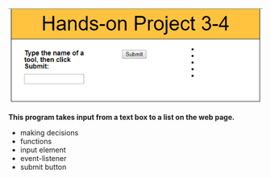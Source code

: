 
![project3-4 image](https://github.com/dalbay/JavaScript/blob/master/chapter3/project3-4/project3-4.png)

**This program takes input from a text box to a list on the web page.** 
* making decisions
* functions
* input element
* event-listener
* submit button
